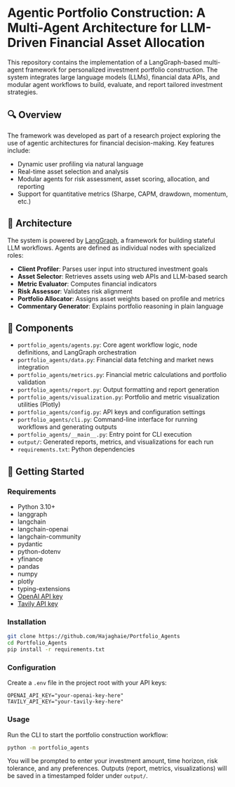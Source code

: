 # Agentic Portfolio Construction: A Multi-Agent Architecture for LLM-Driven Financial Asset Allocation

This repository contains the implementation of a LangGraph-based multi-agent framework for personalized investment portfolio construction. The system integrates large language models (LLMs), financial data APIs, and modular agent workflows to build, evaluate, and report tailored investment strategies.

## 🔍 Overview

The framework was developed as part of a research project exploring the use of agentic architectures for financial decision-making. Key features include:

- Dynamic user profiling via natural language
- Real-time asset selection and analysis
- Modular agents for risk assessment, asset scoring, allocation, and reporting
- Support for quantitative metrics (Sharpe, CAPM, drawdown, momentum, etc.)

## 🧠 Architecture

The system is powered by [LangGraph](https://github.com/langchain-ai/langgraph), a framework for building stateful LLM workflows. Agents are defined as individual nodes with specialized roles:

- **Client Profiler**: Parses user input into structured investment goals
- **Asset Selector**: Retrieves assets using web APIs and LLM-based search
- **Metric Evaluator**: Computes financial indicators
- **Risk Assessor**: Validates risk alignment
- **Portfolio Allocator**: Assigns asset weights based on profile and metrics
- **Commentary Generator**: Explains portfolio reasoning in plain language

## 🧱 Components

- `portfolio_agents/agents.py`: Core agent workflow logic, node definitions, and LangGraph orchestration
- `portfolio_agents/data.py`: Financial data fetching and market news integration
- `portfolio_agents/metrics.py`: Financial metric calculations and portfolio validation
- `portfolio_agents/report.py`: Output formatting and report generation
- `portfolio_agents/visualization.py`: Portfolio and metric visualization utilities (Plotly)
- `portfolio_agents/config.py`: API keys and configuration settings
- `portfolio_agents/cli.py`: Command-line interface for running workflows and generating outputs
- `portfolio_agents/__main__.py`: Entry point for CLI execution
- `output/`: Generated reports, metrics, and visualizations for each run
- `requirements.txt`: Python dependencies

## 🚀 Getting Started

### Requirements

- Python 3.10+
- langgraph
- langchain
- langchain-openai
- langchain-community
- pydantic
- python-dotenv
- yfinance
- pandas
- numpy
- plotly
- typing-extensions
- [OpenAI API key](https://platform.openai.com/account/api-keys)
- [Tavily API key](https://app.tavily.com/)

### Installation

```bash
git clone https://github.com/Hajaghaie/Portfolio_Agents
cd Portfolio_Agents
pip install -r requirements.txt
```

### Configuration

Create a `.env` file in the project root with your API keys:

```
OPENAI_API_KEY="your-openai-key-here"
TAVILY_API_KEY="your-tavily-key-here"
```

### Usage

Run the CLI to start the portfolio construction workflow:

```bash
python -m portfolio_agents
```

You will be prompted to enter your investment amount, time horizon, risk tolerance, and any preferences. Outputs (report, metrics, visualizations) will be saved in a timestamped folder under `output/`.
